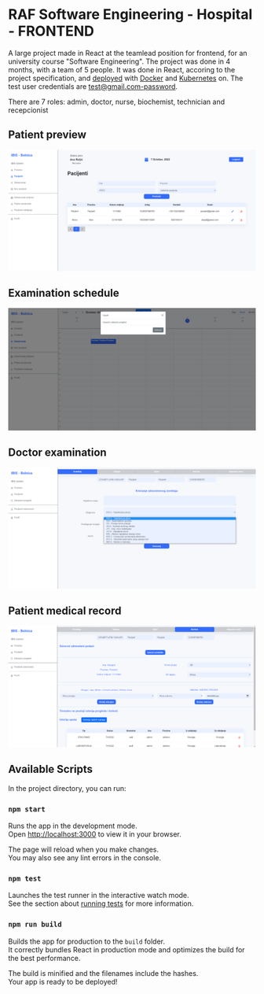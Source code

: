 # RAF Software Engineering - Hospital - FRONTEND

A large project made in React at the teamlead position for frontend, for an university course "Software Engineering". The project was done in 4 months, with a team of 5 people. It was done in React, accoring to the project specification, and [deployed](http://bolnica.k8s.elab.rs:32264/) with [Docker](https://www.docker.com/) and [Kubernetes](https://kubernetes.io/) on. The test user credentials are test@gmail.com-password.

There are 7 roles: admin, doctor, nurse, biochemist, technician and recepcionist

## Patient preview

![Patients](./patient-preview.png)

## Examination schedule

![Schedule](./calendar-nurse.png)

## Doctor examination

![Examination](./examination.png)

## Patient medical record

![Record](./patient-record.png)

## Available Scripts

In the project directory, you can run:

### `npm start`

Runs the app in the development mode.\
Open [http://localhost:3000](http://localhost:3000) to view it in your browser.

The page will reload when you make changes.\
You may also see any lint errors in the console.

### `npm test`

Launches the test runner in the interactive watch mode.\
See the section about [running tests](https://facebook.github.io/create-react-app/docs/running-tests) for more information.

### `npm run build`

Builds the app for production to the `build` folder.\
It correctly bundles React in production mode and optimizes the build for the best performance.

The build is minified and the filenames include the hashes.\
Your app is ready to be deployed!
